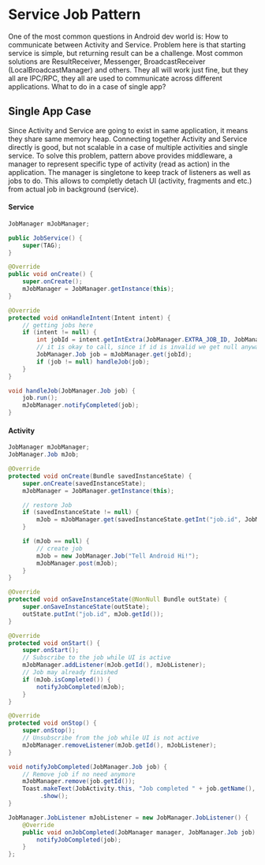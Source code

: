 # Service Job Pattern
One of the most common questions in Android dev world is: How to communicate between Activity and Service. Problem here is that starting service is simple, but returning result can be a challenge. Most common solutions are ResultReceiver, Messenger, BroadcastReceiver (LocalBroadcastManager) and others. They all will work just fine, but they all are IPC/RPC, they all are used to communicate across different applications. What to do in a case of single app?

## Single App Case
Since Activity and Service are going to exist in same application, it means they share same memory heap. Connecting together Activity and Service directly is good, but not scalable in a case of multiple activities and single service. To solve this problem, pattern above provides middleware, a manager to represent specific type of activity (read as action) in the application. The manager is singletone to keep track of listeners as well as jobs to do. This allows to completly detach UI (activity, fragments and etc.) from actual job in background (service).

#### Service
```java
JobManager mJobManager;

public JobService() {
    super(TAG);
}

@Override
public void onCreate() {
    super.onCreate();
    mJobManager = JobManager.getInstance(this);
}

@Override
protected void onHandleIntent(Intent intent) {
    // getting jobs here
    if (intent != null) {
        int jobId = intent.getIntExtra(JobManager.EXTRA_JOB_ID, JobManager.INVALID_JOB_ID);
        // it is okay to call, since if id is invalid we get null anyway
        JobManager.Job job = mJobManager.get(jobId);
        if (job != null) handleJob(job);
    }
}

void handleJob(JobManager.Job job) {
    job.run();
    mJobManager.notifyCompleted(job);
}
```

#### Activity
```java
JobManager mJobManager;
JobManager.Job mJob;

@Override
protected void onCreate(Bundle savedInstanceState) {
    super.onCreate(savedInstanceState);
    mJobManager = JobManager.getInstance(this);

    // restore Job
    if (savedInstanceState != null) {
        mJob = mJobManager.get(savedInstanceState.getInt("job.id", JobManager.INVALID_JOB_ID));
    }

    if (mJob == null) {
        // create job
        mJob = new JobManager.Job("Tell Android Hi!");
        mJobManager.post(mJob);
    }
}

@Override
protected void onSaveInstanceState(@NonNull Bundle outState) {
    super.onSaveInstanceState(outState);
    outState.putInt("job.id", mJob.getId());
}

@Override
protected void onStart() {
    super.onStart();
    // Subscribe to the job while UI is active
    mJobManager.addListener(mJob.getId(), mJobListener);
    // Job may already finished
    if (mJob.isCompleted()) {
        notifyJobCompleted(mJob);
    }
}

@Override
protected void onStop() {
    super.onStop();
    // Unsubscribe from the job while UI is not active
    mJobManager.removeListener(mJob.getId(), mJobListener);
}

void notifyJobCompleted(JobManager.Job job) {
    // Remove job if no need anymore
    mJobManager.remove(job.getId());
    Toast.makeText(JobActivity.this, "Job completed " + job.getName(), Toast.LENGTH_LONG)
         .show();
}

JobManager.JobListener mJobListener = new JobManager.JobListener() {
    @Override
    public void onJobCompleted(JobManager manager, JobManager.Job job) {
        notifyJobCompleted(job);
    }
};
```
